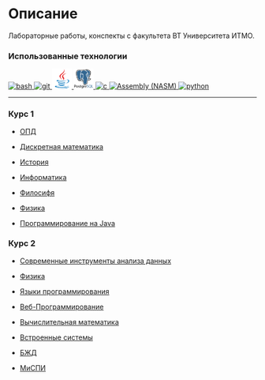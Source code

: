 # Описание

Лабораторные работы, конспекты с факультета ВТ Университета ИТМО.

<h3 align="left">Использованные технологии</h3>
<p align="left"> 
  <a href="https://www.gnu.org/software/bash/" target="_blank" rel="noreferrer"> <img src="https://www.svgrepo.com/download/353478/bash-icon.svg" alt="bash" width="40" height="40"/> </a>  
  <a href="https://git-scm.com/" target="_blank" rel="noreferrer"> <img src="https://www.vectorlogo.zone/logos/git-scm/git-scm-icon.svg" alt="git" width="40" height="40"/> </a>
  <a href="https://www.java.com" target="_blank" rel="noreferrer"> <img src="https://raw.githubusercontent.com/devicons/devicon/master/icons/java/java-original.svg" alt="java" width="40" height="40"/> </a>
   <a href="https://www.postgresql.org" target="_blank" rel="noreferrer"> <img src="https://raw.githubusercontent.com/devicons/devicon/master/icons/postgresql/postgresql-original-wordmark.svg" alt="postgresql" width="40" height="40"/> </a> 
  <a href="https://www.iso.org/standard/74528.html" target="_blank" rel="noreferrer"> <img src="https://upload.wikimedia.org/wikipedia/commons/3/35/The_C_Programming_Language_logo.svg" alt="c" width="40" height="40"/> </a>  
  <a href="https://www.nasm.us/" target="_blank" rel="noreferrer"> <img src="https://upload.wikimedia.org/wikipedia/commons/thumb/0/00/AssemblyScript_logo_2020.svg/768px-AssemblyScript_logo_2020.svg.png?20210214141501" alt="Assembly (NASM)" width="40" height="40"/> </a>
  <a href="https://www.python.org/" target="_blank" rel="noreferrer"> <img src="https://www.vectorlogo.zone/logos/python/python-icon.svg" alt="python" width="40" height="40"/> </a>  
</p>

---

### Курс 1

* [ОПД](Year-1/Basics-of-professional-life)

* [Дискретная математика](Year-1/Discrete-math)

* [История](Year-1/History)

* [Информатика](Year-1/Informatics)

* [Филосифя](Year-1/Philosophy)

* [Физика](Year-1/Physics)

* [Программирование на Java](Year-1/Programming-Java)

### Курс 2

* [Современные инструменты анализа данных](Year-2/ModernToolsofDataAnalysis)

* [Физика](Year-2/Physics)

* [Языки программирования](Year-2/ProgrammingLanguages)

* [Веб-Программирование](Year-2/Web)

* [Вычислительная математика](Year-2/ComputationalMathematics)

* [Встроенные системы](Year-2/EmbeddedSystems)

* [БЖД](Year-2/LifeSafety)

* [МиСПИ](Year-2/MethodsAndMeansOfSoftwareEngineering)
